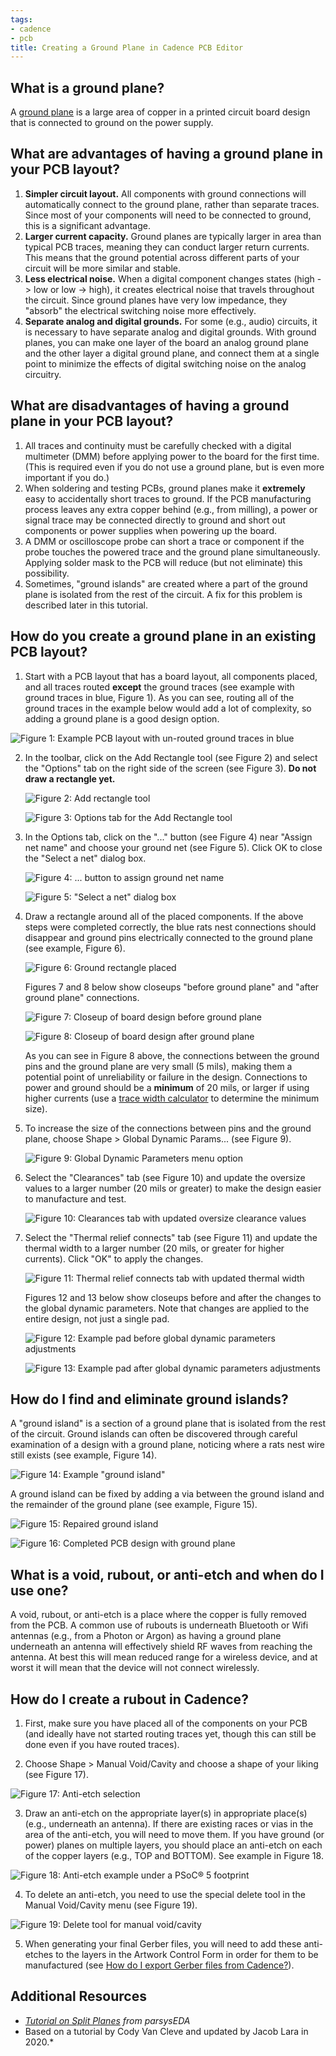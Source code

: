 ```yaml
---
tags:
- cadence
- pcb
title: Creating a Ground Plane in Cadence PCB Editor
---
```


## What is a ground plane?

A [ground plane](https://en.wikipedia.org/wiki/Ground_plane) is a large area of copper in a printed circuit board design that is connected to ground on the power supply.

## What are advantages of having a ground plane in your PCB layout?

1.  **Simpler circuit layout.** All components with ground connections will automatically connect to the ground plane, rather than separate traces. Since most of your components will need to be connected to ground, this is a significant advantage.
2.  **Larger current capacity.** Ground planes are typically larger in area than typical PCB traces, meaning they can conduct larger return currents. This means that the ground potential across different parts of your circuit will be more similar and stable.
3.  **Less electrical noise.** When a digital component changes states (high -> low or low -> high), it creates electrical noise that travels throughout the circuit. Since ground planes have very low impedance, they "absorb" the electrical switching noise more effectively.
4.  **Separate analog and digital grounds.** For some (e.g., audio) circuits, it is necessary to have separate analog and digital grounds. With ground planes, you can make one layer of the board an analog ground plane and the other layer a digital ground plane, and connect them at a single point to minimize the effects of digital switching noise on the analog circuitry.

## What are disadvantages of having a ground plane in your PCB layout?

1.  All traces and continuity must be carefully checked with a digital multimeter (DMM) before applying power to the board for the first time. (This is required even if you do not use a ground plane, but is even more important if you do.)
2.  When soldering and testing PCBs, ground planes make it **extremely** easy to accidentally short traces to ground. If the PCB manufacturing process leaves any extra copper behind (e.g., from milling), a power or signal trace may be connected directly to ground and short out components or power supplies when powering up the board.
3.  A DMM or oscilloscope probe can short a trace or component if the probe touches the powered trace and the ground plane simultaneously. Applying solder mask to the PCB will reduce (but not eliminate) this possibility.
4.  Sometimes, "ground islands" are created where a part of the ground plane is isolated from the rest of the circuit. A fix for this problem is described later in this tutorial.

## How do you create a ground plane in an existing PCB layout?

1.  Start with a PCB layout that has a board layout, all components placed, and all traces routed **except** the ground traces (see example with ground traces in blue, Figure 1). As you can see, routing all of the ground traces in the example below would add a lot of complexity, so adding a ground plane is a good design option.

   ![Figure 1: Example PCB layout with un-routed ground traces in blue](/larger/image0136.PNG)
        
  
2.  In the toolbar, click on the Add Rectangle tool (see Figure 2) and select the "Options" tab on the right side of the screen (see Figure 3). **Do not draw a rectangle yet.**

    ![Figure 2: Add rectangle tool](/figures/figure_187.png)


    ![Figure 3: Options tab for the Add Rectangle tool](/figures/figure_202.png)
     
  
3.  In the Options tab, click on the "..." button (see Figure 4) near "Assign net name" and choose your ground net (see Figure 5). Click OK to close the "Select a net" dialog box.

    ![Figure 4: \... button to assign ground net name](/figures/figure_203.png)

    ![Figure 5: "Select a net" dialog box](/figures/figure_188.png)

4.  Draw a rectangle around all of the placed components. If the above steps were completed correctly, the blue rats nest connections should disappear and ground pins electrically connected to the ground plane (see example, Figure 6).

    ![Figure 6: Ground rectangle placed](/larger/image0137.PNG)

    Figures 7 and 8 below show closeups "before ground plane" and "after ground plane" connections.

    ![Figure 7: Closeup of board design before ground plane](/larger/image0138.PNG)

    ![Figure 8: Closeup of board design after ground plane](/larger/image0139.PNG)

    As you can see in Figure 8 above, the connections between the ground pins and the ground plane are very small (5 mils), making them a potential point of unreliability or failure in the design. Connections to power and ground should be a **minimum** of 20 mils, or larger if using higher currents (use a [trace width calculator](http://www.4pcb.com/trace-width-calculator.html) to determine the minimum size).

5.  To increase the size of the connections between pins and the ground plane, choose Shape > Global Dynamic Params... (see Figure 9).

    ![Figure 9: Global Dynamic Parameters menu option](/figures/figure_189.png)

6.  Select the "Clearances" tab (see Figure 10) and update the oversize values to a larger number (20 mils or greater) to make the design easier to manufacture and test.

    ![Figure 10: Clearances tab with updated oversize clearance values](/figures/figure_204.png)
  
  
7.  Select the "Thermal relief connects" tab (see Figure 11) and update the thermal width to a larger number (20 mils, or greater for higher currents). Click "OK" to apply the changes.

    ![Figure 11: Thermal relief connects tab with updated thermal width](/figures/figure_205.png)
   
  
    Figures 12 and 13 below show closeups before and after the changes to the global dynamic parameters. Note that changes are applied to the entire design, not just a single pad.

    ![Figure 12: Example pad before global dynamic parameters adjustments](/larger/image0140.PNG)
           
    ![Figure 13: Example pad after global dynamic parameters adjustments](/larger/image0141.PNG)
        
  
## How do I find and eliminate ground islands?

A "ground island" is a section of a ground plane that is isolated from the rest of the circuit. Ground islands can often be discovered through careful examination of a design with a ground plane, noticing where a rats nest wire still exists (see example, Figure 14).

![Figure 14: Example "ground island"](/larger/image0142.jpg)
  
A ground island can be fixed by adding a via between the ground island and the remainder of the ground plane (see example, Figure 15).

![Figure 15: Repaired ground island](/larger/image0143.PNG)

![Figure 16: Completed PCB design with ground plane](/larger/image0144.PNG)
                  

## What is a void, rubout, or anti-etch and when do I use one?

A void, rubout, or anti-etch is a place where the copper is fully removed from the PCB. A common use of rubouts is underneath Bluetooth or Wifi antennas (e.g., from a Photon or Argon) as having a ground plane underneath an antenna will effectively shield RF waves from reaching the antenna. At best this will mean reduced range for a wireless device, and at worst it will mean that the device will not connect wirelessly.

## How do I create a rubout in Cadence? 

1.  First, make sure you have placed all of the components on your PCB (and ideally have not started routing traces yet, though this can still be done even if you have routed traces).

2.  Choose Shape > Manual Void/Cavity and choose a shape of your liking (see Figure 17).

![Figure 17: Anti-etch selection](/figures/figure_190.png)

3.  Draw an anti-etch on the appropriate layer(s) in appropriate place(s) (e.g., underneath an antenna). If there are existing races or vias in the area of the anti-etch, you will need to move them. If you have ground (or power) planes on multiple layers, you should place an anti-etch on each of the copper layers (e.g., TOP and BOTTOM). See example in Figure 18.

![Figure 18: Anti-etch example under a PSoC® 5 footprint](/figures/figure_192.png)

4.  To delete an anti-etch, you need to use the special delete tool in the Manual Void/Cavity menu (see Figure 19).

![Figure 19: Delete tool for manual void/cavity](/figures/figure_193.png)


5.  When generating your final Gerber files, you will need to add these anti-etches to the layers in the Artwork Control Form in order for them to be manufactured (see [How do I export Gerber files from Cadence?](/exporting-gerber-files-from-cadence-pcb-editor/)).

## Additional Resources 

-   *[Tutorial on Split Planes](https://www.youtube.com/watch?v=ZDIhdMQbjlw) from parsysEDA*
-   Based on a tutorial by Cody Van Cleve and updated by Jacob Lara in 2020.*

